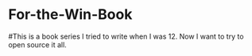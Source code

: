 # For-the-Win-Book

#This is a book series I tried to write when I was 12. Now I want to try to open source it all.
